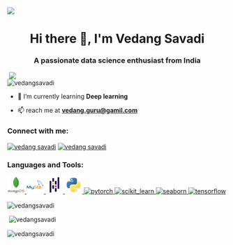 <img align="center" src="https://nielseniq.com/wp-content/uploads/sites/4/2021/02/data-science-icon-animation-banner-clockwise-4.gif">
<h1 align="center">Hi there 👋, I'm Vedang Savadi</h1>
<h3 align="center">A passionate data science enthusiast from India</h3>

<img align="right" width="500" src="https://github.com/VedangSavadi/VedangSavadi/blob/main/data%20science.gif"> 

<p align="left"> <img src="https://komarev.com/ghpvc/?username=vedangsavadi&label=Profile%20views&color=0e75b6&style=flat" alt="vedangsavadi" /> </p>

- 🌱 I’m currently learning **Deep learning**

- 📫 reach me at **vedang.guru@gamil.com**

<h3 align="left">Connect with me:</h3>
<p align="left">
<a href="https://linkedin.com/in/vedang savadi" target="blank"><img align="center" src="https://raw.githubusercontent.com/rahuldkjain/github-profile-readme-generator/master/src/images/icons/Social/linked-in-alt.svg" alt="vedang savadi" height="30" width="40" /></a>
<a href="https://kaggle.com/vedang savadi" target="blank"><img align="center" src="https://raw.githubusercontent.com/rahuldkjain/github-profile-readme-generator/master/src/images/icons/Social/kaggle.svg" alt="vedang savadi" height="30" width="40" /></a>
</p>

<h3 align="left">Languages and Tools:</h3>
<p align="left"> <a href="https://www.mongodb.com/" target="_blank" rel="noreferrer"> <img src="https://raw.githubusercontent.com/devicons/devicon/master/icons/mongodb/mongodb-original-wordmark.svg" alt="mongodb" width="40" height="40"/> </a> <a href="https://www.mysql.com/" target="_blank" rel="noreferrer"> <img src="https://raw.githubusercontent.com/devicons/devicon/master/icons/mysql/mysql-original-wordmark.svg" alt="mysql" width="40" height="40"/> </a> <a href="https://pandas.pydata.org/" target="_blank" rel="noreferrer"> <img src="https://raw.githubusercontent.com/devicons/devicon/2ae2a900d2f041da66e950e4d48052658d850630/icons/pandas/pandas-original.svg" alt="pandas" width="40" height="40"/> </a> <a href="https://www.python.org" target="_blank" rel="noreferrer"> <img src="https://raw.githubusercontent.com/devicons/devicon/master/icons/python/python-original.svg" alt="python" width="40" height="40"/> </a> <a href="https://pytorch.org/" target="_blank" rel="noreferrer"> <img src="https://www.vectorlogo.zone/logos/pytorch/pytorch-icon.svg" alt="pytorch" width="40" height="40"/> </a> <a href="https://scikit-learn.org/" target="_blank" rel="noreferrer"> <img src="https://upload.wikimedia.org/wikipedia/commons/0/05/Scikit_learn_logo_small.svg" alt="scikit_learn" width="40" height="40"/> </a> <a href="https://seaborn.pydata.org/" target="_blank" rel="noreferrer"> <img src="https://seaborn.pydata.org/_images/logo-mark-lightbg.svg" alt="seaborn" width="40" height="40"/> </a> <a href="https://www.tensorflow.org" target="_blank" rel="noreferrer"> <img src="https://www.vectorlogo.zone/logos/tensorflow/tensorflow-icon.svg" alt="tensorflow" width="40" height="40"/> </a> </p>

<p><img align="center" src="https://github-readme-stats.vercel.app/api/top-langs?username=vedangsavadi&show_icons=true&locale=en&layout=compact" alt="vedangsavadi" /></p>

<p>&nbsp;<img align="center" src="https://github-readme-stats.vercel.app/api?username=vedangsavadi&show_icons=true&locale=en" alt="vedangsavadi" /></p>

<p><img align="center" src="https://github-readme-streak-stats.herokuapp.com/?user=vedangsavadi&" alt="vedangsavadi" /></p>
